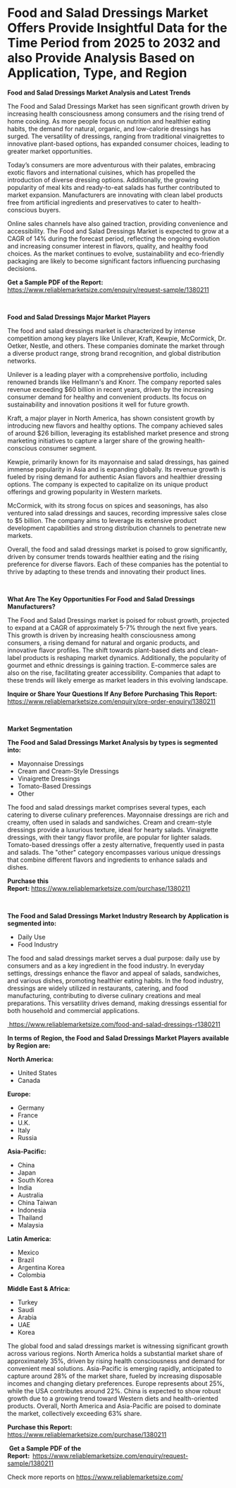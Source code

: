 <p><h1>Food and Salad Dressings Market Offers Provide Insightful Data for the Time Period from 2025 to 2032 and also Provide Analysis Based on Application, Type, and Region</h1></p><p><strong>Food and Salad Dressings Market Analysis and Latest Trends</strong></p>
<p><p>The Food and Salad Dressings Market has seen significant growth driven by increasing health consciousness among consumers and the rising trend of home cooking. As more people focus on nutrition and healthier eating habits, the demand for natural, organic, and low-calorie dressings has surged. The versatility of dressings, ranging from traditional vinaigrettes to innovative plant-based options, has expanded consumer choices, leading to greater market opportunities.</p><p>Today’s consumers are more adventurous with their palates, embracing exotic flavors and international cuisines, which has propelled the introduction of diverse dressing options. Additionally, the growing popularity of meal kits and ready-to-eat salads has further contributed to market expansion. Manufacturers are innovating with clean label products free from artificial ingredients and preservatives to cater to health-conscious buyers.</p><p>Online sales channels have also gained traction, providing convenience and accessibility. The Food and Salad Dressings Market is expected to grow at a CAGR of 14% during the forecast period, reflecting the ongoing evolution and increasing consumer interest in flavors, quality, and healthy food choices. As the market continues to evolve, sustainability and eco-friendly packaging are likely to become significant factors influencing purchasing decisions.</p></p>
<p><strong>Get a Sample PDF of the Report:&nbsp;</strong> <a href="https://www.reliablemarketsize.com/enquiry/request-sample/1380211?utm_campaign=3544&utm_medium=2&utm_source=Github&utm_content=ia&utm_term=07042025&utm_id=food-and-salad-dressings">https://www.reliablemarketsize.com/enquiry/request-sample/1380211</a></p>
<p>&nbsp;</p>
<p><strong>Food and Salad Dressings Major Market Players</strong></p>
<p><p>The food and salad dressings market is characterized by intense competition among key players like Unilever, Kraft, Kewpie, McCormick, Dr. Oetker, Nestle, and others. These companies dominate the market through a diverse product range, strong brand recognition, and global distribution networks. </p><p>Unilever is a leading player with a comprehensive portfolio, including renowned brands like Hellmann's and Knorr. The company reported sales revenue exceeding $60 billion in recent years, driven by the increasing consumer demand for healthy and convenient products. Its focus on sustainability and innovation positions it well for future growth.</p><p>Kraft, a major player in North America, has shown consistent growth by introducing new flavors and healthy options. The company achieved sales of around $26 billion, leveraging its established market presence and strong marketing initiatives to capture a larger share of the growing health-conscious consumer segment.</p><p>Kewpie, primarily known for its mayonnaise and salad dressings, has gained immense popularity in Asia and is expanding globally. Its revenue growth is fueled by rising demand for authentic Asian flavors and healthier dressing options. The company is expected to capitalize on its unique product offerings and growing popularity in Western markets.</p><p>McCormick, with its strong focus on spices and seasonings, has also ventured into salad dressings and sauces, recording impressive sales close to $5 billion. The company aims to leverage its extensive product development capabilities and strong distribution channels to penetrate new markets.</p><p>Overall, the food and salad dressings market is poised to grow significantly, driven by consumer trends towards healthier eating and the rising preference for diverse flavors. Each of these companies has the potential to thrive by adapting to these trends and innovating their product lines.</p></p>
<p>&nbsp;</p>
<p><strong>What Are The Key Opportunities For Food and Salad Dressings Manufacturers?</strong></p>
<p><p>The Food and Salad Dressings market is poised for robust growth, projected to expand at a CAGR of approximately 5-7% through the next five years. This growth is driven by increasing health consciousness among consumers, a rising demand for natural and organic products, and innovative flavor profiles. The shift towards plant-based diets and clean-label products is reshaping market dynamics. Additionally, the popularity of gourmet and ethnic dressings is gaining traction. E-commerce sales are also on the rise, facilitating greater accessibility. Companies that adapt to these trends will likely emerge as market leaders in this evolving landscape.</p></p>
<p><strong>Inquire or Share Your Questions If Any Before Purchasing This Report:</strong> <a href="https://www.reliablemarketsize.com/enquiry/pre-order-enquiry/1380211?utm_campaign=3544&utm_medium=2&utm_source=Github&utm_content=ia&utm_term=07042025&utm_id=food-and-salad-dressings">https://www.reliablemarketsize.com/enquiry/pre-order-enquiry/1380211</a></p>
<p>&nbsp;</p>
<p><strong>Market Segmentation</strong></p>
<p><strong>The Food and Salad Dressings Market Analysis by types is segmented into:</strong></p>
<p><ul><li>Mayonnaise Dressings</li><li>Cream and Cream-Style Dressings</li><li>Vinaigrette Dressings</li><li>Tomato-Based Dressings</li><li>Other</li></ul></p>
<p><p>The food and salad dressings market comprises several types, each catering to diverse culinary preferences. Mayonnaise dressings are rich and creamy, often used in salads and sandwiches. Cream and cream-style dressings provide a luxurious texture, ideal for hearty salads. Vinaigrette dressings, with their tangy flavor profile, are popular for lighter salads. Tomato-based dressings offer a zesty alternative, frequently used in pasta and salads. The "other" category encompasses various unique dressings that combine different flavors and ingredients to enhance salads and dishes.</p></p>
<p><strong>Purchase this Report:&nbsp;</strong><a href="https://www.reliablemarketsize.com/purchase/1380211?utm_campaign=3544&utm_medium=2&utm_source=Github&utm_content=ia&utm_term=07042025&utm_id=food-and-salad-dressings">https://www.reliablemarketsize.com/purchase/1380211</a></p>
<p>&nbsp;</p>
<p><strong>The Food and Salad Dressings Market Industry Research by Application is segmented into:</strong></p>
<p><ul><li>Daily Use</li><li>Food Industry</li></ul></p>
<p><p>The food and salad dressings market serves a dual purpose: daily use by consumers and as a key ingredient in the food industry. In everyday settings, dressings enhance the flavor and appeal of salads, sandwiches, and various dishes, promoting healthier eating habits. In the food industry, dressings are widely utilized in restaurants, catering, and food manufacturing, contributing to diverse culinary creations and meal preparations. This versatility drives demand, making dressings essential for both household and commercial applications.</p></p>
<p><a href="https://www.reliablemarketsize.com/food-and-salad-dressings-r1380211?utm_campaign=3544&utm_medium=2&utm_source=Github&utm_content=ia&utm_term=07042025&utm_id=food-and-salad-dressings">&nbsp;https://www.reliablemarketsize.com/food-and-salad-dressings-r1380211</a></p>
<p><strong>In terms of Region, the Food and Salad Dressings Market Players available by Region are:</strong></p>
<p>
    <p> <strong> North America: </strong>
        <ul>
            <li>United States</li>
            <li>Canada</li>
        </ul>
        </p> 
    <p> <strong> Europe: </strong>
        <ul>
            <li>Germany</li>
            <li>France</li>
            <li>U.K.</li>
            <li>Italy</li>
            <li>Russia</li>
        </ul>
        </p> 
    <p> <strong> Asia-Pacific: </strong>
        <ul>
            <li>China</li>
            <li>Japan</li>
            <li>South Korea</li>
            <li>India</li>
            <li>Australia</li>
            <li>China Taiwan</li>
            <li>Indonesia</li>
            <li>Thailand</li>
            <li>Malaysia</li>
        </ul>
        </p> 
    <p> <strong> Latin America: </strong>
        <ul>
            <li>Mexico</li>
            <li>Brazil</li>
            <li>Argentina Korea</li>
            <li>Colombia</li>
        </ul>
        </p> 
    <p> <strong> Middle East & Africa: </strong>
        <ul>
            <li>Turkey</li>
            <li>Saudi</li>
            <li>Arabia</li>
            <li>UAE</li>
            <li>Korea</li>
        </ul>
    </p>
    </p>
<p><p>The global food and salad dressings market is witnessing significant growth across various regions. North America holds a substantial market share of approximately 35%, driven by rising health consciousness and demand for convenient meal solutions. Asia-Pacific is emerging rapidly, anticipated to capture around 28% of the market share, fueled by increasing disposable incomes and changing dietary preferences. Europe represents about 25%, while the USA contributes around 22%. China is expected to show robust growth due to a growing trend toward Western diets and health-oriented products. Overall, North America and Asia-Pacific are poised to dominate the market, collectively exceeding 63% share.</p></p>
<p><strong>Purchase this Report: </strong><a href="https://www.reliablemarketsize.com/purchase/1380211?utm_campaign=3544&utm_medium=2&utm_source=Github&utm_content=ia&utm_term=07042025&utm_id=food-and-salad-dressings">https://www.reliablemarketsize.com/purchase/1380211</a></p>
<p>&nbsp;<strong>Get a Sample PDF of the Report:&nbsp;&nbsp;</strong><a href="https://www.reliablemarketsize.com/enquiry/request-sample/1380211?utm_campaign=3544&utm_medium=2&utm_source=Github&utm_content=ia&utm_term=07042025&utm_id=food-and-salad-dressings">https://www.reliablemarketsize.com/enquiry/request-sample/1380211</a></p>
<p><strong></strong></p>
<p>Check more reports on <a href="https://www.reliablemarketsize.com/?utm_campaign=3544&utm_medium=2&utm_source=Github&utm_content=ia&utm_term=07042025&utm_id=food-and-salad-dressings">https://www.reliablemarketsize.com/</a></p>